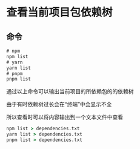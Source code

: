 # 查看当前项目包依赖树

## 命令

```cmd
# npm
npm list
# yarn 
yarn list
# pnpm
pnpm list
```

通过以上命令可以输出当前项目的所依赖包的的依赖树

由于有时依赖树过长会在“终端”中会显示不全

所以查看时可以将内容输出到一个文本文件中查看

```cmd
npm list > dependencies.txt
yarn list > dependencies.txt
pnpm list > dependencies.txt
```

